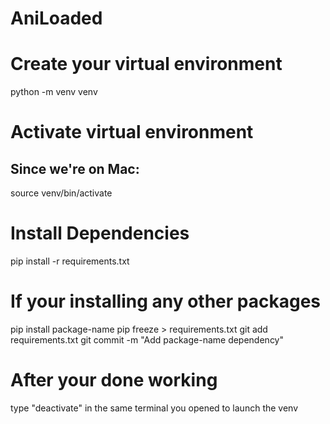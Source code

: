 # AniLoaded

# Create your virtual environment

python -m venv venv

# Activate virtual environment

## Since we're on Mac:

source venv/bin/activate

# Install Dependencies

pip install -r requirements.txt

# If your installing any other packages

pip install package-name
pip freeze > requirements.txt
git add requirements.txt
git commit -m "Add package-name dependency"

# After your done working

type "deactivate" in the same terminal you opened to launch the venv

